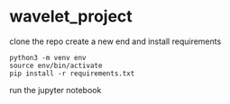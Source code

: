# wavelet_project

clone the repo
create a new end and install requirements
```
python3 -m venv env
source env/bin/activate
pip install -r requirements.txt
```
run the jupyter notebook
